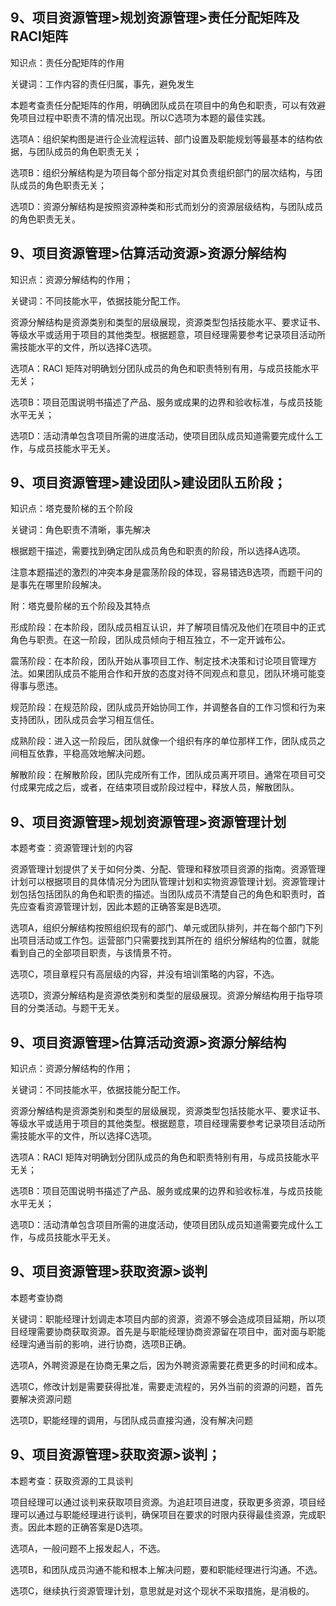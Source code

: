 ## 9、项目资源管理>规划资源管理>责任分配矩阵及RACI矩阵

知识点：责任分配矩阵的作用

关键词：工作内容的责任归属，事先，避免发生

本题考查责任分配矩阵的作用，明确团队成员在项目中的角色和职责，可以有效避免项目过程中职责不清的情况出现。所以C选项为本题的最佳实践。

选项A：组织架构图是进行企业流程运转、部门设置及职能规划等最基本的结构依据，与团队成员的角色职责无关；

选项B：组织分解结构是为项目每个部分指定对其负责组织部门的层次结构，与团队成员的角色职责无关；

选项D：资源分解结构是按照资源种类和形式而划分的资源层级结构，与团队成员的角色职责无关。

## 9、项目资源管理>估算活动资源>资源分解结构

知识点：资源分解结构的作用；

关键词：不同技能水平，依据技能分配工作。

资源分解结构是资源类别和类型的层级展现，资源类型包括技能水平、要求证书、等级水平或适用于项目的其他类型。根据题意，项目经理需要参考记录项目活动所需技能水平的文件，所以选择C选项。

选项A：RACI 矩阵对明确划分团队成员的角色和职责特别有用，与成员技能水平无关；

选项B：项目范围说明书描述了产品、服务或成果的边界和验收标准，与成员技能水平无关；

选项D：活动清单包含项目所需的进度活动，使项目团队成员知道需要完成什么工作，与成员技能水平无关。

## 9、项目资源管理>建设团队>建设团队五阶段；

知识点：塔克曼阶梯的五个阶段

关键词：角色职责不清晰，事先解决

根据题干描述，需要找到确定团队成员角色和职责的阶段，所以选择A选项。

注意本题描述的激烈的冲突本身是震荡阶段的体现，容易错选B选项，而题干问的是事先在哪里阶段解决。

附：塔克曼阶梯的五个阶段及其特点

形成阶段：在本阶段，团队成员相互认识，并了解项目情况及他们在项目中的正式角色与职责。在这一阶段，团队成员倾向于相互独立，不一定开诚布公。

震荡阶段：在本阶段，团队开始从事项目工作、制定技术决策和讨论项目管理方法。如果团队成员不能用合作和开放的态度对待不同观点和意见，团队环境可能变得事与愿违。

规范阶段：在规范阶段，团队成员开始协同工作，并调整各自的工作习惯和行为来支持团队，团队成员会学习相互信任。

成熟阶段：进入这一阶段后，团队就像一个组织有序的单位那样工作，团队成员之间相互依靠，平稳高效地解决问题。

解散阶段：在解散阶段，团队完成所有工作，团队成员离开项目。通常在项目可交付成果完成之后，或者，在结束项目或阶段过程中，释放人员，解散团队。

## 9、项目资源管理>规划资源管理>资源管理计划

本题考查：资源管理计划的内容

资源管理计划提供了关于如何分类、分配、管理和释放项目资源的指南。资源管理计划可以根据项目的具体情况分为团队管理计划和实物资源管理计划。资源管理计划包括包括团队的角色和职责的描述。当团队成员不清楚自己的角色和职责时，首先应查看资源管理计划，因此本题的正确答案是B选项。

选项A，组织分解结构按照组织现有的部门、单元或团队排列，并在每个部门下列出项目活动或工作包。运营部门只需要找到其所在的 组织分解结构的位置，就能看到自己的全部项目职责，与该情景不符。

选项C，项目章程只有高层级的内容，并没有培训策略的内容，不选。

选项D，资源分解结构是资源依类别和类型的层级展现。资源分解结构用于指导项目的分类活动。与题干无关。

## 9、项目资源管理>估算活动资源>资源分解结构

知识点：资源分解结构的作用；

关键词：不同技能水平，依据技能分配工作。

资源分解结构是资源类别和类型的层级展现，资源类型包括技能水平、要求证书、等级水平或适用于项目的其他类型。根据题意，项目经理需要参考记录项目活动所需技能水平的文件，所以选择C选项。

选项A：RACI 矩阵对明确划分团队成员的角色和职责特别有用，与成员技能水平无关；

选项B：项目范围说明书描述了产品、服务或成果的边界和验收标准，与成员技能水平无关；

选项D：活动清单包含项目所需的进度活动，使项目团队成员知道需要完成什么工作，与成员技能水平无关。


## 9、项目资源管理>获取资源>谈判

本题考查协商

关键词：职能经理计划调走本项目内部的资源，资源不够会造成项目延期，所以项目经理需要协商获取资源。首先是与职能经理协商资源留在项目中，面对面与职能经理沟通当前的影响，进行协商，选项B正确。

选项A，外聘资源是在协商无果之后，因为外聘资源需要花费更多的时间和成本。

选项C，修改计划是需要获得批准，需要走流程的，另外当前的资源的问题，首先要解决资源问题

选项D，职能经理的调用，与团队成员直接沟通，没有解决问题

## 9、项目资源管理>获取资源>谈判；

本题考查：获取资源的工具谈判

项目经理可以通过谈判来获取项目资源。为追赶项目进度，获取更多资源，项目经理可以通过与职能经理进行谈判，确保项目在要求的时限内获得最佳资源，完成职责。因此本题的正确答案是D选项。

选项A，一般问题不上报发起人，不选。

选项B，和团队成员沟通不能和根本上解决问题，要和职能经理进行沟通。不选。

选项C，继续执行资源管理计划，意思就是对这个现状不采取措施，是消极的。




